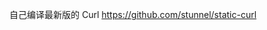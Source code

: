 <p>自己编译最新版的 Curl <a href="https://github.com/stunnel/static-curl" target="_blank" rel="nofollow noopener" translate="no"><span class="invisible">https://</span><span class="">github.com/stunnel/static-curl</span><span class="invisible"></span></a></p>